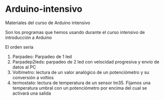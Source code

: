 Arduino-intensivo
=================

Materiales del curso de Arduino intensivo

Son los programas que hemos usando durante el curso intensivo de introducción a Arduino

El orden sería

1. Parpadeo: Parpadeo de 1 led
2. Parpadep2leds: parpadeo de 2 led con velocidad progresiva y envío de datos al PC
3. Voltimetro: lectura de un valor analógico de un potenciómetro y su conversión a voltios
4. termostato: lectura de temperatura de un sensor lm35. Fijamos una temperatura umbral con un potenciómetro por encima del cual se activará una salida

